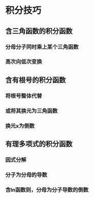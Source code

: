 # 积分技巧
## 含三角函数的积分函数
### 分母分子同时乘上某个三角函数
### 高次向低次变换
## 含有根号的积分函数
### 将根号整体代替
### 或将其换元为三角函数
### 换元x为倒数
## 有理多项式的积分函数
### 因式分解
### 分子为分母的导数
### 含ln函数则，分母为分子导数的倒数
